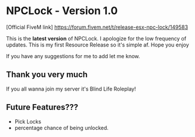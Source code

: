 # NPCLock - Version 1.0

[Official FiveM link] https://forum.fivem.net/t/release-esx-npc-lock/149583

This is the **latest version** of NPCLock. I apologize for the low frequency of updates.
This is my first Resource Release so it's simple af. Hope you enjoy

If you have any suggestions for me to add let me know.

## Thank you very much


If you all wanna join my server it's Blind Life Roleplay!

## Future Features???
* Pick Locks
* percentage chance of being unlocked.


